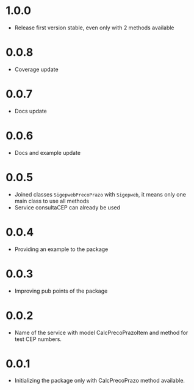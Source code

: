# 1.0.0

* Release first version stable, even only with 2 methods available

# 0.0.8

* Coverage update

# 0.0.7

* Docs update

# 0.0.6

* Docs and example update

# 0.0.5

* Joined classes `SigepwebPrecoPrazo` with `Sigepweb`, it means only one main class to use all methods
* Service consultaCEP can already be used

# 0.0.4

* Providing an example to the package

# 0.0.3

* Improving pub points of the package

# 0.0.2

* Name of the service with model CalcPrecoPrazoItem and method for test CEP numbers.

# 0.0.1

* Initializing the package only with CalcPrecoPrazo method available.
